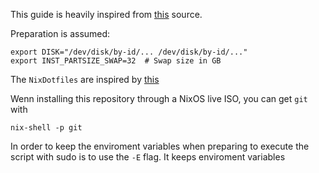 This guide is heavily inspired from [this](https://openzfs.github.io/openzfs-docs/Getting%20Started/NixOS/Root%20on%20ZFS/2-system-installation.html) source. 

Preparation is assumed:

```
export DISK="/dev/disk/by-id/... /dev/disk/by-id/..."
export INST_PARTSIZE_SWAP=32  # Swap size in GB
```

The `NixDotfiles` are inspired by [this](https://github.com/ne9z/dotfiles-flake)


Wenn installing this repository through a NixOS live ISO, you can get `git` with

```
nix-shell -p git
```

In order to keep the enviroment variables when preparing to execute the script with sudo is to use the `-E` flag. It keeps enviroment variables
